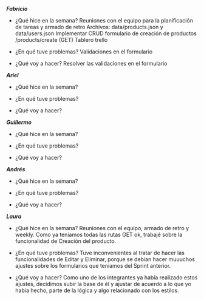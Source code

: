 ***Fabricio***

- ¿Qué hice en la semana?
    Reuniones con el equipo para la planificación de tareas y armado de retro 
    Archivos: data/products.json y data/users.json
    Implementar CRUD formulario de creación de productos /products/create (GET)
    Tablero trello

- ¿En qué tuve problemas?
    Validaciones en el formulario

- ¿Qué voy a hacer?
    Resolver las validaciones en el formulario


***Ariel***

- ¿Qué hice en la semana?
    

- ¿En qué tuve problemas?
    

- ¿Qué voy a hacer?
    


***Guillermo***

- ¿Qué hice en la semana?
    

- ¿En qué tuve problemas?
    

- ¿Qué voy a hacer?
    


***Andrés***

- ¿Qué hice en la semana?
    

- ¿En qué tuve problemas?
    

- ¿Qué voy a hacer?
    


***Laura***

- ¿Qué hice en la semana?
    Reuniones con el equipo, armado de retro y weekly.
    Como ya teníamos todas las rutas GET ok, trabajé sobre la funcionalidad de Creación del producto.

- ¿En qué tuve problemas?
    Tuve inconvenientes al tratar de hacer las funcionalidades de Editar y Eliminar, porque se debían hacer muuuchos ajustes sobre los formularios que teníamos del Sprint anterior.

- ¿Qué voy a hacer?
    Como uno de los integrantes ya había realizado estos ajustes, decidimos subir la base de él y ajustar de acuerdo a lo que yo había hecho, parte de la lógica y algo relacionado con los estilos.
